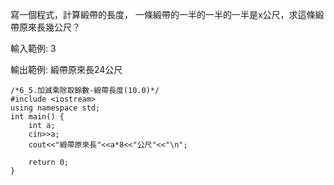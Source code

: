 寫一個程式，計算緞帶的長度，
一條緞帶的一半的一半的一半是x公尺，求這條緞帶原來長幾公尺？

輸入範例:
3

輸出範例:
緞帶原來長24公尺

```
/*6_5.加減乘除取餘數-緞帶長度(10.0)*/
#include <iostream>     
using namespace std; 
int main() { 
    int a;
    cin>>a;
    cout<<"緞帶原來長"<<a*8<<"公尺"<<"\n";

    return 0; 
}
```
